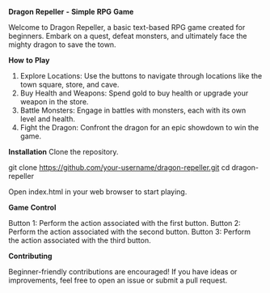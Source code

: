 **Dragon** **Repeller** **-** **Simple** **RPG** **Game**

Welcome to Dragon Repeller, a basic text-based RPG game created for beginners. Embark on a quest, defeat monsters, and ultimately face the mighty dragon to save the town.

**How** **to** **Play**

1. Explore Locations: Use the buttons to navigate through locations like the town square, store, and cave.
2. Buy Health and Weapons: Spend gold to buy health or upgrade your weapon in the store.
3. Battle Monsters: Engage in battles with monsters, each with its own level and health.
4. Fight the Dragon: Confront the dragon for an epic showdown to win the game.
   
**Installation**
Clone the repository.

git clone https://github.com/your-username/dragon-repeller.git
cd dragon-repeller

Open index.html in your web browser to start playing.

**Game** **Control**

Button 1: Perform the action associated with the first button.
Button 2: Perform the action associated with the second button.
Button 3: Perform the action associated with the third button.

**Contributing**

Beginner-friendly contributions are encouraged! If you have ideas or improvements, feel free to open an issue or submit a pull request. 
